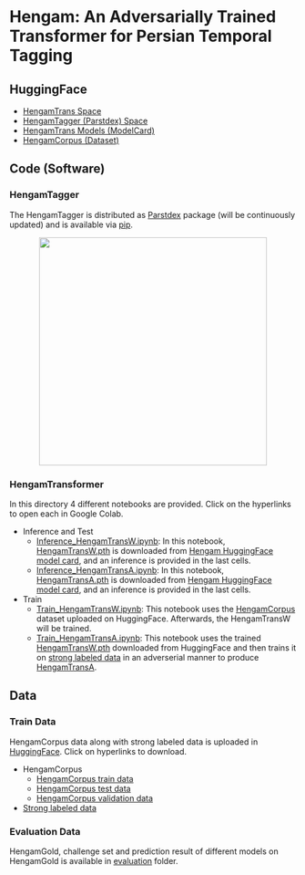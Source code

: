 # Hengam: An Adversarially Trained Transformer for Persian Temporal Tagging

## HuggingFace
- [HengamTrans Space](https://huggingface.co/spaces/kargaranamir/Hengam)
- [HengamTagger (Parstdex) Space](https://huggingface.co/spaces/kargaranamir/parstdex)
- [HengamTrans Models (ModelCard)](https://huggingface.co/kargaranamir/Hengam)
- [HengamCorpus (Dataset)](https://huggingface.co/datasets/kargaranamir/HengamCorpus)


## Code (Software)

### HengamTagger
The HengamTagger is distributed as [Parstdex](https://github.com/kargaranamir/parstdex) package (will be continuously updated) and is available via [pip](https://pypi.org/project/parstdex). 
<p align="center">
  <a href="https://github.com/kargaranamir/parstdex/">
    <img src="https://user-images.githubusercontent.com/26163093/201153110-d14f95fe-020b-4557-984e-ff6957d86a41.png" width="400">
  </a>
</p>

### HengamTransformer
In this directory 4 different notebooks are provided. Click on the hyperlinks to open each in Google Colab.

- Inference and Test 
  - [Inference_HengamTransW.ipynb](https://colab.research.google.com/github/kargaranamir/hengam/blob/main/code/Inference_HengamTransW.ipynb): In this notebook, [HengamTransW.pth](https://huggingface.co/kargaranamir/Hengam/resolve/main/HengamTransW.pth) is downloaded from [Hengam HuggingFace model card](https://huggingface.co/kargaranamir/Hengam), and an inference is provided in the last cells.
  - [Inference_HengamTransA.ipynb](https://colab.research.google.com/github/kargaranamir/hengam/blob/main/code/Inference_HengamTransA.ipynb): In this notebook, [HengamTransA.pth](https://huggingface.co/kargaranamir/Hengam/resolve/main/HengamTransA.pth) is downloaded from [Hengam HuggingFace model card](https://huggingface.co/kargaranamir/Hengam), and an inference is provided in the last cells.
- Train
  - [Train_HengamTransW.ipynb](https://colab.research.google.com/github/kargaranamir/hengam/blob/main/code/Train_HengamTransW.ipynb): This notebook uses the [HengamCorpus](https://huggingface.co/datasets/kargaranamir/HengamCorpus) dataset uploaded on HuggingFace. Afterwards, the HengamTransW will be trained.
  - [Train_HengamTransA.ipynb](https://colab.research.google.com/github/kargaranamir/hengam/blob/main/code/Train_HengamTransA.ipynb): This notebook uses the trained [HengamTransW.pth](https://huggingface.co/kargaranamir/Hengam/resolve/main/HengamTransW.pth) downloaded from HuggingFace and then trains it on [strong labeled data](https://huggingface.co/datasets/kargaranamir/HengamCorpus/raw/main/strong.txt) in an adverserial manner to produce [HengamTransA](https://huggingface.co/kargaranamir/Hengam/resolve/main/HengamTransA.pth).

## Data

### Train Data
HengamCorpus data along with strong labeled data is uploaded in [HuggingFace](https://huggingface.co/datasets/kargaranamir/HengamCorpus). Click on hyperlinks to download.
- HengamCorpus
  - [HengamCorpus train data](https://huggingface.co/datasets/kargaranamir/HengamCorpus/resolve/main/train.txt)
  - [HengamCorpus test data](https://huggingface.co/datasets/kargaranamir/HengamCorpus/resolve/main/test.txt)
  - [HengamCorpus validation data](https://huggingface.co/datasets/kargaranamir/HengamCorpus/resolve/main/val.txt)
- [Strong labeled data](https://huggingface.co/datasets/kargaranamir/HengamCorpus/raw/main/strong.txt)

### Evaluation Data
HengamGold, challenge set and prediction result of different models on HengamGold is available in [evaluation](./data/evaluation) folder.
